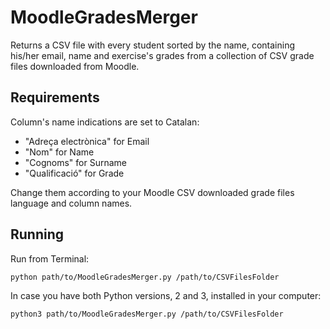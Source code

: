 # MoodleGradesMerger
Returns a CSV file with every student sorted by the name, containing his/her email, name and exercise's grades
from a collection of CSV grade files downloaded from Moodle.

## Requirements
Column's name indications are set to Catalan:
- "Adreça electrònica" for Email
- "Nom" for Name
- "Cognoms" for Surname
- "Qualificació" for Grade

Change them according to your Moodle CSV downloaded grade files language and column names.

## Running
Run from Terminal:
```
python path/to/MoodleGradesMerger.py /path/to/CSVFilesFolder
```
In case you have both Python versions, 2 and 3, installed in your computer:
```
python3 path/to/MoodleGradesMerger.py /path/to/CSVFilesFolder
```
